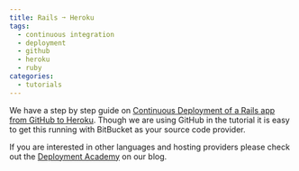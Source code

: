 ```yaml
---
title: Rails ➙ Heroku
tags:
  - continuous integration
  - deployment
  - github
  - heroku
  - ruby
categories:
  - tutorials
---
```

We have a step by step guide on [Continuous Deployment of a Rails app from GitHub to Heroku](http://blog.codeship.io/2013/09/26/how-to-deploy-a-ruby-on-rails-app-from-github-to-heroku.html). Though we are using GitHub in the tutorial it is easy to get this running with BitBucket as your source code provider.

If you are interested in other languages and hosting providers please check out the [Deployment Academy](http://blog.codeship.io/category/deployment-academy) on our blog.
